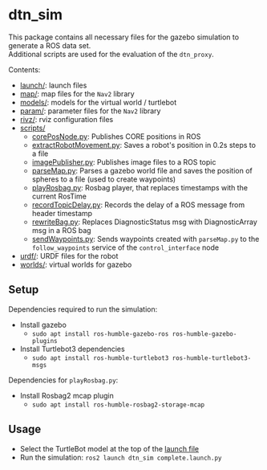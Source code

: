 # dtn_sim

This package contains all necessary files for the gazebo simulation to generate a ROS data set.  
Additional scripts are used for the evaluation of the `dtn_proxy`.

Contents:

- [launch/](launch/): launch files
- [map/](map/): map files for the `Nav2` library
- [models/](models/): models for the virtual world / turtlebot
- [param/](param/): parameter files for the `Nav2` library
- [rivz/](rviz/): rviz configuration files
- [scripts/](scripts/)
  - [corePosNode.py](scripts/corePosNode.py): Publishes CORE positions in ROS
  - [extractRobotMovement.py](scripts/extractRobotMovement.py): Saves a robot's position in 0.2s steps to a file
  - [imagePublisher.py](scripts/imagePublisher.py): Publishes image files to a ROS topic
  - [parseMap.py](scripts/parseMap.py): Parses a gazebo world file and saves the position of spheres to a file (used to create waypoints)
  - [playRosbag.py](scripts/playRosbag.py): Rosbag player, that replaces timestamps with the current RosTime
  - [recordTopicDelay.py](scripts/recordTopicDelay.py): Records the delay of a ROS message from header timestamp
  - [rewriteBag.py](scripts/rewriteBag.py): Replaces DiagnosticStatus msg with DiagnosticArray msg in a ROS bag
  - [sendWaypoints.py](scripts/sendWaypoints.py): Sends waypoints created with `parseMap.py` to the `follow_waypoints` service of the `control_interface` node
- [urdf/](urdf/): URDF files for the robot
- [worlds/](worlds/): virtual worlds for gazebo

## Setup

Dependencies required to run the simulation:  

- Install gazebo
  - `sudo apt install ros-humble-gazebo-ros ros-humble-gazebo-plugins`
- Install Turtlebot3 dependencies
  - `sudo apt install ros-humble-turtlebot3 ros-humble-turtlebot3-msgs`

Dependencies for `playRosbag.py`:

- Install Rosbag2 mcap plugin
  - `sudo apt install ros-humble-rosbag2-storage-mcap`

## Usage

- Select the TurtleBot model at the top of the [launch file](launch/complete.launch.py)
- Run the simulation: `ros2 launch dtn_sim complete.launch.py`
